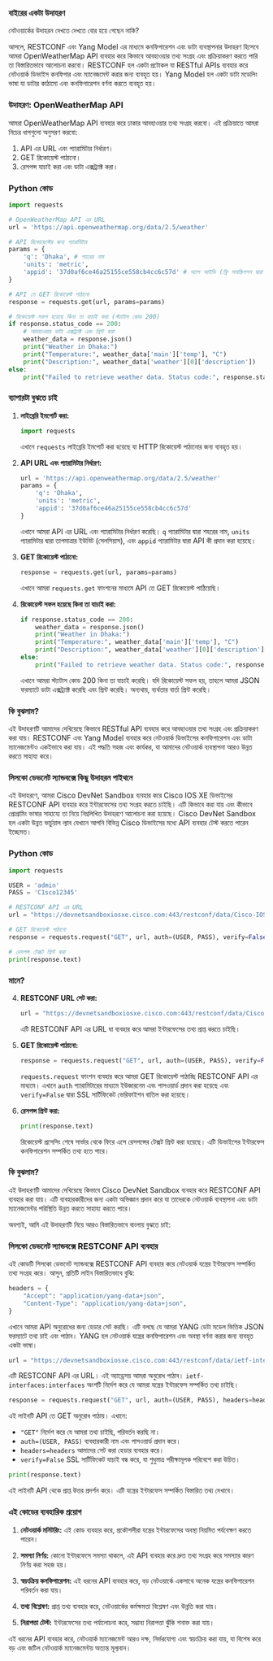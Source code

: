 ### বাইরের একটা উদাহরণ

নেটওয়ার্কের উদাহরন দেখতে দেখতে বোর হয়ে গেছেন নাকি?

আসলে, RESTCONF এবং Yang Model এর মাধ্যমে কনফিগারেশন এবং ডাটা ব্যবস্থাপনার উদাহরণ হিসেবে আমরা OpenWeatherMap API ব্যবহার করে কিভাবে আবহাওয়ার তথ্য সংগ্রহ এবং প্রক্রিয়াকরণ করতে পারি তা বিস্তারিতভাবে আলোচনা করবো। RESTCONF হল একটা প্রটোকল যা RESTful APIs ব্যবহার করে নেটওয়ার্ক ডিভাইস কনফিগার এবং ম্যানেজমেন্ট করার জন্য ব্যবহৃত হয়। Yang Model হল একটা ডাটা মডেলিং ভাষা যা ডাটার কাঠামো এবং কনফিগারেশন বর্ণনা করতে ব্যবহৃত হয়। 

### উদাহরণ: OpenWeatherMap API

আমরা OpenWeatherMap API ব্যবহার করে ঢাকার আবহাওয়ার তথ্য সংগ্রহ করবো। এই প্রক্রিয়াতে আমরা নিচের ধাপগুলো অনুসরণ করবো:
1. API এর URL এবং প্যারামিটার নির্ধারণ।
2. GET রিকোয়েস্ট পাঠানো।
3. রেসপন্স যাচাই করা এবং ডাটা এক্সট্র্যাক্ট করা।

### Python কোড

```python
import requests

# OpenWeatherMap API এর URL
url = 'https://api.openweathermap.org/data/2.5/weather'

# API রিকোয়েস্টের জন্য প্যারামিটার
params = {
    'q': 'Dhaka', # শহরের নাম
    'units': 'metric',
    'appid': '37d0af6ce46a25155ce558cb4cc6c57d' # অ্যাপ আইডি (ফ্রি সাবস্ক্রিপশন দ্বারা প্রাপ্ত)
}

# API তে GET রিকোয়েস্ট পাঠানো
response = requests.get(url, params=params)

# রিকোয়েস্ট সফল হয়েছে কিনা তা যাচাই করা (স্ট্যাটাস কোড 200)
if response.status_code == 200:
    # আবহাওয়ার ডাটা এক্সট্র্যাক্ট এবং প্রিন্ট করা
    weather_data = response.json()
    print("Weather in Dhaka:")
    print("Temperature:", weather_data['main']['temp'], "C")
    print("Description:", weather_data['weather'][0]['description'])
else:
    print("Failed to retrieve weather data. Status code:", response.status_code)
```

### ব্যাপারটা বুঝতে চাই

1. **লাইব্রেরি ইমপোর্ট করা:**
   ```python
   import requests
   ```
   এখানে `requests` লাইব্রেরি ইমপোর্ট করা হয়েছে যা HTTP রিকোয়েস্ট পাঠানোর জন্য ব্যবহৃত হয়।

2. **API URL এবং প্যারামিটার নির্ধারণ:**
   ```python
   url = 'https://api.openweathermap.org/data/2.5/weather'
   params = {
       'q': 'Dhaka',
       'units': 'metric',
       'appid': '37d0af6ce46a25155ce558cb4cc6c57d'
   }
   ```
   এখানে আমরা API এর URL এবং প্যারামিটার নির্ধারণ করেছি। `q` প্যারামিটার দ্বারা শহরের নাম, `units` প্যারামিটার দ্বারা তাপমাত্রার ইউনিট (সেলসিয়াস), এবং `appid` প্যারামিটার দ্বারা API কী প্রদান করা হয়েছে।

3. **GET রিকোয়েস্ট পাঠানো:**
   ```python
   response = requests.get(url, params=params)
   ```
   এখানে আমরা `requests.get` ফাংশনের মাধ্যমে API তে GET রিকোয়েস্ট পাঠিয়েছি।

4. **রিকোয়েস্ট সফল হয়েছে কিনা তা যাচাই করা:**
   ```python
   if response.status_code == 200:
       weather_data = response.json()
       print("Weather in Dhaka:")
       print("Temperature:", weather_data['main']['temp'], "C")
       print("Description:", weather_data['weather'][0]['description'])
   else:
       print("Failed to retrieve weather data. Status code:", response.status_code)
   ```
   এখানে আমরা স্ট্যাটাস কোড 200 কিনা তা যাচাই করেছি। যদি রিকোয়েস্ট সফল হয়, তাহলে আমরা JSON ফরম্যাটে ডাটা এক্সট্র্যাক্ট করেছি এবং প্রিন্ট করেছি। অন্যথায়, ব্যর্থতার বার্তা প্রিন্ট করেছি।

### কি বুঝলাম?

এই উদাহরণটি আমাদের দেখিয়েছে কিভাবে RESTful API ব্যবহার করে আবহাওয়ার তথ্য সংগ্রহ এবং প্রক্রিয়াকরণ করা যায়। RESTCONF এবং Yang Model ব্যবহার করে নেটওয়ার্ক ডিভাইসের কনফিগারেশন এবং ডাটা ম্যানেজমেন্টও একইভাবে করা যায়। এই পদ্ধতি সহজ এবং কার্যকর, যা আমাদের নেটওয়ার্ক ব্যবস্থাপনা আরও উন্নত করতে সাহায্য করে।

### সিসকো ডেভনেট স্যান্ডবক্সে কিছু উদাহরন পাইথনে

এই উদাহরণে, আমরা Cisco DevNet Sandbox ব্যবহার করে Cisco IOS XE ডিভাইসের RESTCONF API ব্যবহার করে ইন্টারফেসের তথ্য সংগ্রহ করতে চাইছি। এটি কিভাবে করা যায় এবং কীভাবে প্রোগ্রামিং ভাষার সাহায্যে তা নিয়ে নিম্নলিখিত উদাহরণে আলোচনা করা হয়েছে। Cisco DevNet Sandbox হল একটা উন্নত ভার্চুয়াল ল্যাব যেখানে আপনি বিভিন্ন Cisco ডিভাইসের মধ্যে API ব্যবহার টেস্ট করতে পারেন ইচ্ছেমত। 

### Python কোড

```python
import requests

USER = 'admin'
PASS = 'C1sco12345'

# RESTCONF API এর URL
url = "https://devnetsandboxiosxe.cisco.com:443/restconf/data/Cisco-IOS-XE-native:native/interface"

# GET রিকোয়েস্ট পাঠানো
response = requests.request("GET", url, auth=(USER, PASS), verify=False)

# রেসপন্স টেক্সট প্রিন্ট করা
print(response.text)
```

### মানে?

4. **RESTCONF URL সেট করা:**
   ```python
   url = "https://devnetsandboxiosxe.cisco.com:443/restconf/data/Cisco-IOS-XE-native:native/interface"
   ```
   এটি RESTCONF API এর URL যা ব্যবহার করে আমরা ইন্টারফেসের তথ্য প্রাপ্ত করতে চাইছি।

5. **GET রিকোয়েস্ট পাঠানো:**
   ```python
   response = requests.request("GET", url, auth=(USER, PASS), verify=False)
   ```
   `requests.request` ফাংশন ব্যবহার করে আমরা GET রিকোয়েস্ট পাঠাচ্ছি RESTCONF API এর মাধ্যমে। এখানে `auth` প্যারামিটারের মাধ্যমে ইউজারনেম এবং পাসওয়ার্ড প্রদান করা হয়েছে এবং `verify=False` দ্বারা SSL সার্টিফিকেট ভেরিফাইশন বাতিল করা হয়েছে।

6. **রেসপন্স প্রিন্ট করা:**
   ```python
   print(response.text)
   ```
   রিকোয়েস্ট প্রসেসিং শেষে সার্ভার থেকে ফিরে এসে রেসপন্সের টেক্সট প্রিন্ট করা হয়েছে। এটি ডিভাইসের ইন্টারফেস কনফিগারেশন সম্পর্কিত তথ্য হতে পারে।

### কি বুঝলাম?

এই উদাহরণটি আমাদের দেখিয়েছে কিভাবে Cisco DevNet Sandbox ব্যবহার করে RESTCONF API ব্যবহার করা যায়। এটি ব্যবহারকারীদের জন্য একটা অভিজ্ঞান প্রদান করে যা তাদেরকে নেটওয়ার্ক ব্যবস্থাপনা এবং ডাটা ম্যানেজমেন্টর পরিস্থিতি উন্নত করতে সাহায্য করতে পারে।

অবশ্যই, আমি এই উদাহরণটি নিয়ে আরও বিস্তারিতভাবে বাংলায় বুঝতে চাই:

### সিসকো ডেভনেট স্যান্ডবক্সে RESTCONF API ব্যবহার

এই কোডটি সিসকো ডেভনেট স্যান্ডবক্সে RESTCONF API ব্যবহার করে নেটওয়ার্ক যন্ত্রের ইন্টারফেস সম্পর্কিত তথ্য সংগ্রহ করে। আসুন, প্রতিটি লাইন বিস্তারিতভাবে বুঝি:

```python
headers = {
    "Accept": "application/yang-data+json",
    "Content-Type": "application/yang-data+json",
}
```
এখানে আমরা API অনুরোধের জন্য হেডার সেট করছি। এটি বলছে যে আমরা YANG ডেটা মডেল ভিত্তিক JSON ফরম্যাটে তথ্য চাই এবং পাঠাব। YANG হল নেটওয়ার্ক যন্ত্রের কনফিগারেশন এবং অবস্থা বর্ণনা করার জন্য ব্যবহৃত একটা ভাষা।

```python
url = "https://devnetsandboxiosxe.cisco.com:443/restconf/data/ietf-interfaces:interfaces"
```
এটি RESTCONF API এর URL। এই অ্যাড্রেসয় আমরা অনুরোধ পাঠাব। `ietf-interfaces:interfaces` অংশটি নির্দেশ করে যে আমরা যন্ত্রের ইন্টারফেস সম্পর্কিত তথ্য চাইছি।

```python
response = requests.request("GET", url, auth=(USER, PASS), headers=headers, verify=False)
```
এই লাইনটি API তে GET অনুরোধ পাঠায়। এখানে:
- `"GET"` নির্দেশ করে যে আমরা তথ্য চাইছি, পরিবর্তন করছি না।
- `auth=(USER, PASS)` ব্যবহারকারী নাম এবং পাসওয়ার্ড প্রদান করে।
- `headers=headers` আমাদের সেট করা হেডার ব্যবহার করে।
- `verify=False` SSL সার্টিফিকেট যাচাই বন্ধ করে, যা শুধুমাত্র পরীক্ষামূলক পরিবেশে করা উচিত।

```python
print(response.text)
```
এই লাইনটি API থেকে প্রাপ্ত উত্তর প্রদর্শন করে। এটি যন্ত্রের ইন্টারফেস সম্পর্কিত বিস্তারিত তথ্য দেখাবে।

### এই কোডের ব্যবহারিক প্রয়োগ

1. **নেটওয়ার্ক মনিটরিং:** এই কোড ব্যবহার করে, প্রকৌশলীরা যন্ত্রের ইন্টারফেসের অবস্থা নিয়মিত পর্যবেক্ষণ করতে পারেন।

2. **সমস্যা নির্ণয়:** কোনো ইন্টারফেসে সমস্যা থাকলে, এই API ব্যবহার করে দ্রুত তথ্য সংগ্রহ করে সমস্যার কারণ নির্ণয় করা সহজ হয়।

3. **স্বয়ংক্রিয় কনফিগারেশন:** এই ধরনের API ব্যবহার করে, বড় নেটওয়ার্কে একসাথে অনেক যন্ত্রের কনফিগারেশন পরিবর্তন করা যায়।

4. **তথ্য বিশ্লেষণ:** প্রাপ্ত তথ্য ব্যবহার করে, নেটওয়ার্কের কর্মক্ষমতা বিশ্লেষণ এবং উন্নতি করা যায়।

5. **নিরাপত্তা টেস্ট:** ইন্টারফেসের তথ্য পর্যালোচনা করে, সম্ভাব্য নিরাপত্তা ঝুঁকি শনাক্ত করা যায়।

এই ধরনের API ব্যবহার করে, নেটওয়ার্ক ম্যানেজমেন্ট আরও দক্ষ, নির্ভরযোগ্য এবং স্বয়ংক্রিয় করা যায়, যা বিশেষ করে বড় এবং জটিল নেটওয়ার্ক ম্যানেজমেন্টয় অত্যন্ত মূল্যবান।